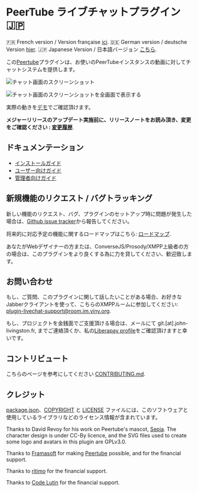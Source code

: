 # PeerTube ライブチャットプラグイン 🇯🇵

🇫🇷 French version / Version française [ici](README.fr.md).
🇩🇪 German version / deutsche Version [hier](./README.de.md).
🇯🇵 Japanese Version / 日本語バージョン [こちら](./README.ja.md).

この[Peertube](https://joinpeertube.org/)プラグインは、お使いのPeerTubeインスタンスの動画に対してチャットシステムを提供します。

![チャット画面のスクリーンショット](documentation/screenshots/chat.png)

![チャット画面のスクリーンショットを全画面で表示する](documentation/screenshots/fullscreen.png)

実際の動きを[デモ](https://www.yiny.org/w/399a8d13-d4cf-4ef2-b843-98530a8ccbae)でご確認頂けます。

**メジャーリリースのアップデート実施前に、リリースノートをお読み頂き、変更をご確認ください : [変更履歴](CHANGELOG.md)**.

## ドキュメンテーション

* [インストールガイド](documentation/installation.md)
* [ユーザー向けガイド](documentation/user.md)
* [管理者向けガイド](documentation/admin.md)

## 新規機能のリクエスト / バグトラッキング

新しい機能のリクエスト、バグ、プラグインのセットアップ時に問題が発生した場合は、[Github issue tracker](https://github.com/JohnXLivingston/peertube-plugin-livechat/issues)から報告してください。

将来的に対応予定の機能に関するロードマップはこちら: [ロードマップ](ROADMAP.md).

あなたがWebデザイナーの方または、ConverseJS/Prosody/XMPP上級者の方の場合は、このプラグインをより良くする為に力を貸してください、歓迎致します。

## お問い合わせ

もし、ご質問、このプラグインに関して話したいことがある場合、お好きなJabberクライアントを使って、こちらのXMPPルームに参加してください: [plugin-livechat-support@room.im.yiny.org](xmpp:plugin-livechat-support@room.im.yiny.org?join).

もし、プロジェクトを金銭面でご支援頂ける場合は、メールにて git.[at].john-livingston.fr, までご連絡頂くか、私の[Liberapay profile](https://liberapay.com/JohnLivingston/)をご確認頂けますと幸いです。

## コントリビュート

こちらのページを参考にしてください [CONTRIBUTING.md](CONTRIBUTING.md).

## クレジット

[package.json](package.json)、[COPYRIGHT](COPYRIGHT.md) と [LICENSE](LICENSE) ファイルには、このソフトウェアと使用しているライブラリなどのライセンス情報が含まれています。

Thanks to David Revoy for his work on Peertube's mascot, [Sepia](https://www.davidrevoy.com/index.php?tag/peertube).
The character design is under CC-By licence, and the SVG files used to create some logo and avatars in this plugin are GPLv3.0.

Thanks to [Framasoft](https://framasoft.org) for making [Peertube](https://joinpeertube.org/) possible, and for the financial support.

Thanks to [ritimo](https://www.ritimo.org/) for the financial support.

Thanks to [Code Lutin](https://www.codelutin.com/) for the financial support.

